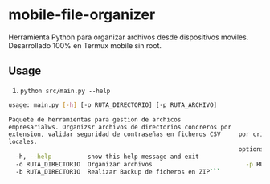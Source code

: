 # mobile-file-organizer
Herramienta Python para organizar archivos desde dispositivos moviles. Desarrollado 100% en Termux mobile sin root.

## Usage
1. `python src/main.py --help`

```bash
usage: main.py [-h] [-o RUTA_DIRECTORIO] [-p RUTA_ARCHIVO]                     [-b RUTA_DIRECTORIO]

Paquete de herramientas para gestion de archicos
empresarialws. Organizsr archivos de directorios concreros por
extension, validar seguridad de contraseñas en ficheros CSV     por criterios, y crear copias de seguridad en archivos ZIP
locales.
                                                                options:
  -h, --help          show this help message and exit
  -o RUTA_DIRECTORIO  Organizar archivos                          -p RUTA_ARCHIVO     Validar contraseñas de archivo CSV
  -b RUTA_DIRECTORIO  Realizar Backup de ficheros en ZIP```


